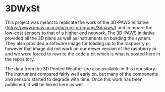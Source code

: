 # 3DWxSt
This project was meant to replicate the work of the 3D-PAWS initiative (https://www.iepas.ucar.edu/core-programs/3dpaws/) and compare the low-cost sensors to that of a higher end network.  The 3D-PAWS initiative provided all the 3D plans as well as instruments on building the system.  They also provided a software image for loading up to the raspberry pi, however that image did not work on our newer version of the raspberry pi and we were forced to rewrite the code a bit which is what is posted here in the repository.

The data from the 3D Printed Weather are also available in this repository.  The instrument compared fairly well early on, but many of the components and sensors started to degrade with time.  Once this work has been published, it will be linked here as well.
